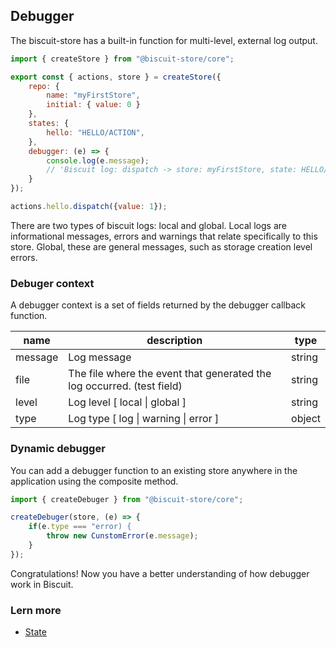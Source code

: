 ## Debugger
The biscuit-store has a built-in function for multi-level, external log output.
```javascript
import { createStore } from "@biscuit-store/core";

export const { actions, store } = createStore({
    repo: {
        name: "myFirstStore",
        initial: { value: 0 }
    },
    states: {
        hello: "HELLO/ACTION",
    }, 
    debugger: (e) => {
        console.log(e.message); 
        // 'Biscuit log: dispatch -> store: myFirstStore, state: HELLO/ACTION'
    }
});

actions.hello.dispatch({value: 1});
```
There are two types of biscuit logs: local and global. Local logs are informational messages, errors and warnings that relate specifically to this store. Global, these are general messages, such as storage creation level errors.

### Debuger context
A debugger context is a set of fields returned by the debugger callback function.

| name    | description                                                            | type   |
|---------|------------------------------------------------------------------------|--------|
| message | Log message                                                            | string |
| file    | The file where the event that generated the log occurred. (test field) | string |
| level   | Log level [ local \| global ]                                          | string |
| type    | Log type [ log \| warning \| error ]                                   | object |

### Dynamic debugger
You can add a debugger function to an existing store anywhere in the application using the composite method.
```javascript
import { createDebuger } from "@biscuit-store/core";

createDebuger(store, (e) => {
    if(e.type === "error) {
        throw new CunstomError(e.message);
    }
});
```
Congratulations! Now you have a better understanding of how debugger work in Biscuit.

### Lern more
- [State](/docs/core/STATE.md)